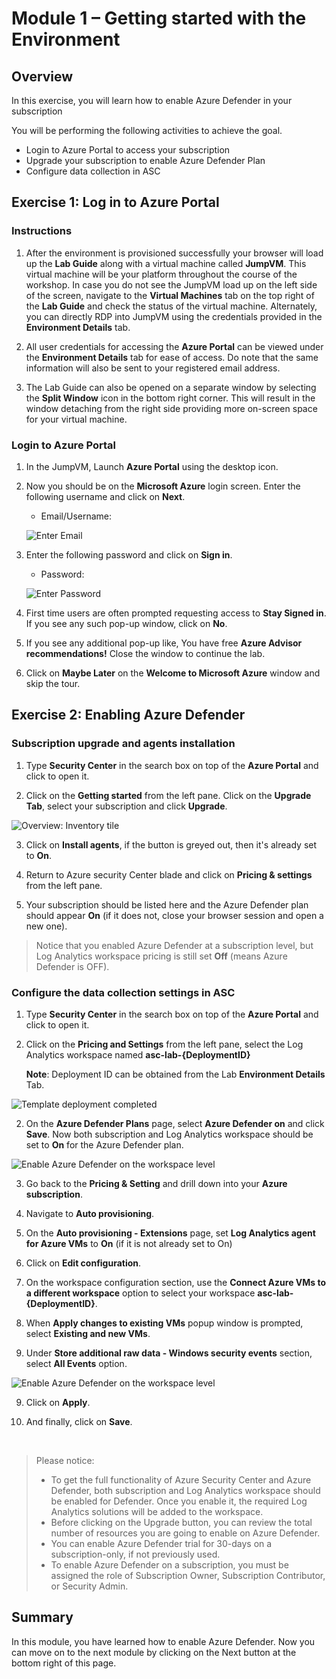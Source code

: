 # Module 1 – Getting started with the Environment

## Overview

In this exercise, you will learn how to enable Azure Defender in your subscription

You will be performing the following activities to achieve the goal.

* Login to Azure Portal to access your subscription
* Upgrade your subscription to enable Azure Defender Plan
* Configure data collection in ASC

## Exercise 1: Log in to Azure Portal

### Instructions 

1. After the environment is provisioned successfully your browser will load up the **Lab Guide** along with a virtual machine called **JumpVM**. This virtual machine will be your platform throughout the course of the workshop. In case you do not see the JumpVM load up on the left side of the screen, navigate to the **Virtual Machines** tab on the top right of the **Lab Guide** and check the status of the virtual machine. Alternately, you can directly RDP into JumpVM using the credentials provided in the **Environment Details** tab.

2. All user credentials for accessing the **Azure Portal** can be viewed under the **Environment Details** tab for ease of access. Do note that the same information will also be sent to your registered email address. 

3. The Lab Guide can also be opened on a separate window by selecting the **Split Window** icon in the bottom right corner. This will result in the window detaching from the right side providing more on-screen space for your virtual machine.

### Login to Azure Portal 

1. In the JumpVM, Launch **Azure Portal** using the desktop icon.  

2. Now you should be on the **Microsoft Azure** login screen. Enter the following username and click on **Next**.  

   * Email/Username: <inject key="AzureAdUserEmail"></inject> 

   ![](../Images/azure-login-enter-email.png "Enter Email") 

3. Enter the following password and click on **Sign in**. 

   * Password: <inject key="AzureAdUserPassword"></inject> 

   ![](../Images/azure-login-enter-password1.png "Enter Password") 

4. First time users are often prompted requesting access to **Stay Signed in**. If you see any such pop-up window, click on **No**.

5. If you see any additional pop-up like, You have free **Azure Advisor recommendations!** Close the window to continue the lab. 

6. Click on **Maybe Later** on the **Welcome to Microsoft Azure** window and skip the tour.

## Exercise 2: Enabling Azure Defender

### Subscription upgrade and agents installation

1. Type **Security Center** in the search box on top of the **Azure Portal** and click to open it.

2. Click on the **Getting started** from the left pane. Click on the **Upgrade Tab**, select your subscription and click **Upgrade**.

![Overview: Inventory tile](../Images/get-started.png)

3. Click on **Install agents**, if the button is greyed out, then it's already set to **On**.

4. Return to Azure security Center blade and click on **Pricing & settings** from the left pane.

5. Your subscription should be listed here and the Azure Defender plan should appear **On** (if it does not, close your browser session and open a new one).

> Notice that you enabled Azure Defender at a subscription level, but Log Analytics workspace pricing is still set **Off** (means Azure Defender is OFF).

### Configure the data collection settings in ASC

1.	Type **Security Center** in the search box on top of the **Azure Portal** and click to open it.

2. Click on the **Pricing and Settings** from the left pane, select the Log Analytics workspace named **asc-lab-{DeploymentID}**

    **Note**: Deployment ID can be obtained from the Lab **Environment Details** Tab.

![Template deployment completed](../Images/asc-workspace-pricing-settings.gif?raw=true)

2. On the **Azure Defender Plans** page, select **Azure Defender on** and click **Save**. Now both subscription and Log Analytics workspace should be set to **On** for the Azure Defender plan.

![Enable Azure Defender on the workspace level](../Images/asc-enable-defender-workspace.gif?raw=true)

3. Go back to the **Pricing & Setting** and drill down into your **Azure subscription**.

4. Navigate to **Auto provisioning**.

5. On the **Auto provisioning - Extensions** page, set **Log Analytics agent for Azure VMs** to **On** (if it is not already set to On)

6. Click on **Edit configuration**.

7. On the workspace configuration section, use the **Connect Azure VMs to a different workspace** option to select your workspace **asc-lab-{DeploymentID}**.

8. When **Apply changes to existing VMs** popup window is prompted, select **Existing and new VMs**.

8. Under **Store additional raw data - Windows security events** section, select **All Events** option.

![Enable Azure Defender on the workspace level](../Images/asc-extension-deployment-configuration.png)

9. Click on **Apply**.

10. And finally, click on **Save**.

<br>

> Please notice:
> * To get the full functionality of Azure Security Center and Azure Defender, both subscription and Log Analytics workspace should be enabled for Defender. Once you enable it,  the required Log Analytics solutions will be added to the workspace.
> * Before clicking on the Upgrade button, you can review the total number of resources you are going to enable on Azure Defender.
> * You can enable Azure Defender trial for 30-days on a subscription-only, if not previously used.
> * To enable Azure Defender on a subscription, you must be assigned the role of Subscription Owner, Subscription Contributor, or Security Admin.


## Summary

  In this module, you have learned how to enable Azure Defender. Now you can move on to the next module by clicking on the Next button at the bottom right of this page.
